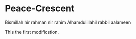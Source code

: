 # Peace-Crescent
Bismillah hir rahman nir rahim 
Alhamdulillahil rabbil aalameen

This the first modificstion.


